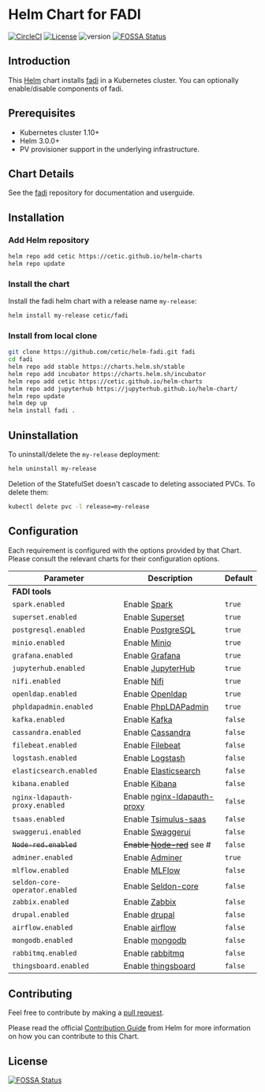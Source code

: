 # Helm Chart for FADI

[![CircleCI](https://circleci.com/gh/cetic/helm-fadi.svg?style=svg)](https://circleci.com/gh/cetic/helm-fadi/tree/master) [![License](https://img.shields.io/badge/License-Apache%202.0-blue.svg)](https://opensource.org/licenses/Apache-2.0) ![version](https://img.shields.io/github/tag/cetic/helm-fadi.svg?label=release)
[![FOSSA Status](https://app.fossa.io/api/projects/git%2Bgithub.com%2Fcetic%2Fhelm-fadi.svg?type=shield)](https://app.fossa.io/projects/git%2Bgithub.com%2Fcetic%2Fhelm-fadi?ref=badge_shield)

## Introduction

This [Helm](https://github.com/kubernetes/helm) chart installs [fadi](https://github.com/cetic/fadi) in a Kubernetes cluster.
You can optionally enable/disable components of fadi.

## Prerequisites

- Kubernetes cluster 1.10+
- Helm 3.0.0+
- PV provisioner support in the underlying infrastructure.

## Chart Details

See the [fadi](https://github.com/cetic/fadi) repository for documentation and userguide.

## Installation

### Add Helm repository

```bash
helm repo add cetic https://cetic.github.io/helm-charts
helm repo update
```

### Install the chart

Install the fadi helm chart with a release name `my-release`:

```bash
helm install my-release cetic/fadi
```

### Install from local clone

```bash
git clone https://github.com/cetic/helm-fadi.git fadi
cd fadi
helm repo add stable https://charts.helm.sh/stable
helm repo add incubator https://charts.helm.sh/incubator
helm repo add cetic https://cetic.github.io/helm-charts
helm repo add jupyterhub https://jupyterhub.github.io/helm-chart/
helm repo update
helm dep up
helm install fadi .
```

## Uninstallation

To uninstall/delete the `my-release` deployment:

```bash
helm uninstall my-release
```

Deletion of the StatefulSet doesn't cascade to deleting associated PVCs. To delete them:

```bash
kubectl delete pvc -l release=my-release
```

## Configuration

Each requirement is configured with the options provided by that Chart. Please consult the relevant charts for their configuration options.

| Parameter                                                                   | Description                                                                                                        | Default                         |
| --------------------------------------------------------------------------- | -------------------------------------------------------------------------------------------------------------------| ------------------------------- |
| **FADI tools**                                                              |
| `spark.enabled`                                                             | Enable [Spark](https://github.com/helm/charts/tree/master/stable/spark)                                            | `true`                          |
| `superset.enabled`                                                          | Enable [Superset](https://github.com/helm/charts/tree/master/stable/superset)                                      | `true`                          |
| `postgresql.enabled`                                                        | Enable [PostgreSQL](https://github.com/cetic/helm-postgresql)                                                      | `true`                          |
| `minio.enabled`                                                             | Enable [Minio](https://github.com/helm/charts/tree/master/stable/minio)                                            | `true`                          |
| `grafana.enabled`                                                           | Enable [Grafana](https://github.com/helm/charts/tree/master/stable/grafana)                                        | `true`                          |
| `jupyterhub.enabled`                                                        | Enable [JupyterHub](https://github.com/jupyterhub/helm-chart)                                                      | `true`                          |
| `nifi.enabled`                                                              | Enable [Nifi](https://github.com/cetic/helm-nifi)                                                                  | `true`                          | 
| `openldap.enabled`                                                          | Enable [Openldap](https://github.com/helm/charts/tree/master/stable/openldap)                                      | `true`                          |
| `phpldapadmin.enabled`                                                      | Enable [PhpLDAPadmin](https://github.com/cetic/helm-phpLDAPadmin)                                                  | `true`                          |
| `kafka.enabled`                                                             | Enable [Kafka](https://github.com/helm/charts/tree/master/incubator/kafka)                                         | `false`                         |
| `cassandra.enabled`                                                         | Enable [Cassandra](https://github.com/helm/charts/tree/master/incubator/cassandra)                                 | `false`                         |
| `filebeat.enabled`                                                          | Enable [Filebeat](https://github.com/helm/charts/tree/master/stable/filebeat)                                      | `false`                         |
| `logstash.enabled`                                                          | Enable [Logstash](https://github.com/helm/charts/tree/master/stable/logstash)                                      | `false`                         |
| `elasticsearch.enabled`                                                     | Enable [Elasticsearch](https://github.com/helm/charts/tree/master/stable/elasticsearch)                            | `false`                         |
| `kibana.enabled`                                                            | Enable [Kibana](https://github.com/helm/charts/tree/master/stable/kibana)                                          | `false`                         |
| `nginx-ldapauth-proxy.enabled`                                              | Enable [nginx-ldapauth-proxy](https://github.com/helm/charts/tree/master/stable/nginx-ldapauth-proxy)              | `false`                         |
| `tsaas.enabled`                                                             | Enable [Tsimulus-saas](https://github.com/cetic/helm-tsimulus-saas)                                                | `false`                         |
| `swaggerui.enabled`                                                         | Enable [Swaggerui](https://github.com/cetic/helm-swagger-ui)                                                       | `false`                         |
| ~~`Node-red.enabled`~~                                                          | ~~Enable [Node-red](https://github.com/helm/charts/tree/master/stable/node-red)~~ see #                                      | `false`                         |
| `adminer.enabled`                                                           | Enable [Adminer](https://github.com/cetic/helm-adminer)                                                            | `true`                          |
| `mlflow.enabled`                                                            | Enable [MLFlow](https://github.com/cetic/helm-mlflow)                                                              | `false`                         |
| `seldon-core-operator.enabled`                                              | Enable [Seldon-core](https://github.com/SeldonIO/seldon-core/tree/master/helm-charts/seldon-core-operator)         | `false`                         |
| `zabbix.enabled`                                                            | Enable [Zabbix](https://github.com/cetic/helm-zabbix)                                                              | `false`                         |
| `drupal.enabled`                                                            | Enable [drupal](https://github.com/cetic/helm-drupal)                                                              | `false`                         |
| `airflow.enabled`                                                            | Enable [airflow](https://artifacthub.io/packages/helm/bitnami/airflow)                                                              | `false`                         |
| `mongodb.enabled`                                                            | Enable [mongodb](https://artifacthub.io/packages/helm/bitnami/mongodb)                                                              | `false`                         |
| `rabbitmq.enabled`                                                            | Enable [rabbitmq](https://artifacthub.io/packages/helm/bitnami/rabbitmq)                                                              | `false`                         |
| `thingsboard.enabled`                                                            | Enable [thingsboard](https://github.com/cetic/helm-thingsboard)                                                              | `false`                         |

## Contributing

Feel free to contribute by making a [pull request](https://github.com/cetic/helm-fadi/pull/new/master).

Please read the official [Contribution Guide](https://github.com/helm/charts/blob/master/CONTRIBUTING.md) from Helm for more information on how you can contribute to this Chart.

## License
[![FOSSA Status](https://app.fossa.io/api/projects/git%2Bgithub.com%2Fcetic%2Fhelm-fadi.svg?type=large)](https://app.fossa.io/projects/git%2Bgithub.com%2Fcetic%2Fhelm-fadi?ref=badge_large)
